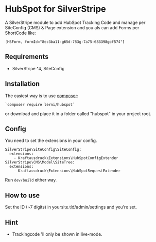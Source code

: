 # HubSpot for SilverStripe
A SilverStripe module to add HubSpot Tracking Code and manage per SiteConfig (CMS) & Page extension and you als can add Forms per ShortCode like:

	[HSForm, formId="8ec3ba11-g65d-783g-7a75-683398gof574"]

## Requirements
* SilverStripe ^4, SiteConfig

## Installation
The easiest way is to use [composer](https://getcomposer.org/):

	`composer require lerni/hubspot`
or download and place it in a folder called "hubspot" in your project root.

## Config
You need to set the extensions in your config.


	SilverStripe\SiteConfig\SiteConfig:
	  extensions:
		- Kraftausdruck\Extensions\HubSpotConfigExtender
	SilverStripe\CMS\Model\SiteTree:
	  extensions:
		- Kraftausdruck\Extensions\HubSpotRequestExtender

Run `dev/build` either way.

## How to use
Set the ID (~7 digits) in yoursite.tld/admin/settings and you're set.

## Hint
* Trackingcode 'll only be shown in live-mode.